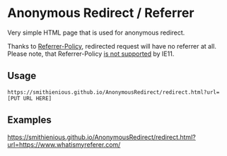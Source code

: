 # Anonymous Redirect / Referrer

Very simple HTML page that is used for anonymous redirect.

Thanks to [Referrer-Policy](https://www.w3.org/TR/referrer-policy/), redirected request will have no referrer at all.
Please note, that Referrer-Policy [is not supported](caniuse.com/#feat=referrer-policy) by IE11.

## Usage

```
https://smithienious.github.io/AnonymousRedirect/redirect.html?url=[PUT URL HERE]
```

## Examples

https://smithienious.github.io/AnonymousRedirect/redirect.html?url=https://www.whatismyreferer.com/
